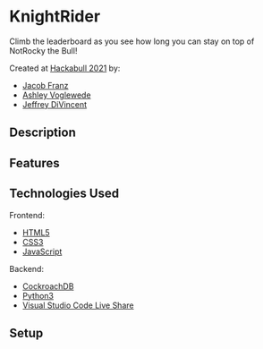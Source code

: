 # KnightRider
Climb the leaderboard as you see how long you can stay on top of NotRocky the Bull!

Created at [Hackabull 2021](https://hackabull.io/) by:

- [Jacob Franz](https://github.com/Zingsla)
- [Ashley Voglewede](https://github.com/avwede)
- [Jeffrey DiVincent](https://github.com/jeffreydivi)

## Description



## Features




## Technologies Used
Frontend:
- [HTML5](https://en.wikipedia.org/wiki/HTML5)
- [CSS3](https://en.wikipedia.org/wiki/CSS)
- [JavaScript](https://www.javascript.com/)

Backend: 
- [CockroachDB](https://www.cockroachlabs.com/)
- [Python3](https://www.python.org/)
- [Visual Studio Code Live Share](https://marketplace.visualstudio.com/items?itemName=MS-vsliveshare.vsliveshare)


## Setup

